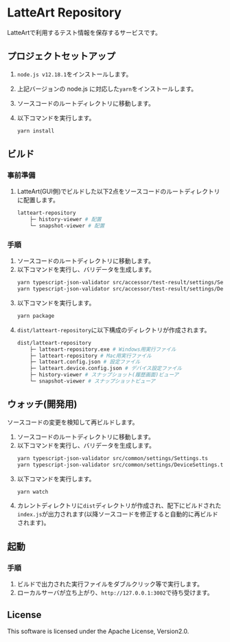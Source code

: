    # LatteArt Repository

LatteArtで利用するテスト情報を保存するサービスです。

## プロジェクトセットアップ

1. `node.js v12.18.1`をインストールします。
1. 上記バージョンの node.js に対応した`yarn`をインストールします。
1. ソースコードのルートディレクトリに移動します。
1. 以下コマンドを実行します。

   ```bash
   yarn install
   ```

## ビルド

### 事前準備

1. LatteArt(GUI側)でビルドした以下2点をソースコードのルートディレクトリに配置します。
   ```bash
   latteart-repository
       ├─ history-viewer # 配置
       └─ snapshot-viewer # 配置
   ```

### 手順

1. ソースコードのルートディレクトリに移動します。
1. 以下コマンドを実行し、バリデータを生成します。
   ```bash
   yarn typescript-json-validator src/accessor/test-result/settings/Settings.ts
   yarn typescript-json-validator src/accessor/test-result/settings/DeviceSettings.ts
   ```
1. 以下コマンドを実行します。
   ```bash
   yarn package
   ```
1. `dist/latteart-repository`に以下構成のディレクトリが作成されます。
   ```bash
   dist/latteart-repository
       ├─ latteart-repository.exe # Windows用実行ファイル
       ├─ latteart-repository # Mac用実行ファイル
       ├─ latteart.config.json # 設定ファイル
       ├─ latteart.device.config.json # デバイス設定ファイル
       ├─ history-viewer # スナップショット(履歴画面)ビューア
       └─ snapshot-viewer # スナップショットビューア
   ```

## ウォッチ(開発用)

ソースコードの変更を検知して再ビルドします。

1. ソースコードのルートディレクトリに移動します。
1. 以下コマンドを実行し、バリデータを生成します。
   ```bash
   yarn typescript-json-validator src/common/settings/Settings.ts
   yarn typescript-json-validator src/common/settings/DeviceSettings.ts
   ```
1. 以下コマンドを実行します。
   ```bash
   yarn watch
   ```
1. カレントディレクトリに`dist`ディレクトリが作成され、配下にビルドされた`index.js`が出力されます(以降ソースコードを修正すると自動的に再ビルドされます)。

## 起動

### 手順
1. ビルドで出力された実行ファイルをダブルクリック等で実行します。
1. ローカルサーバが立ち上がり、`http://127.0.0.1:3002`で待ち受けます。

## License
This software is licensed under the Apache License, Version2.0.